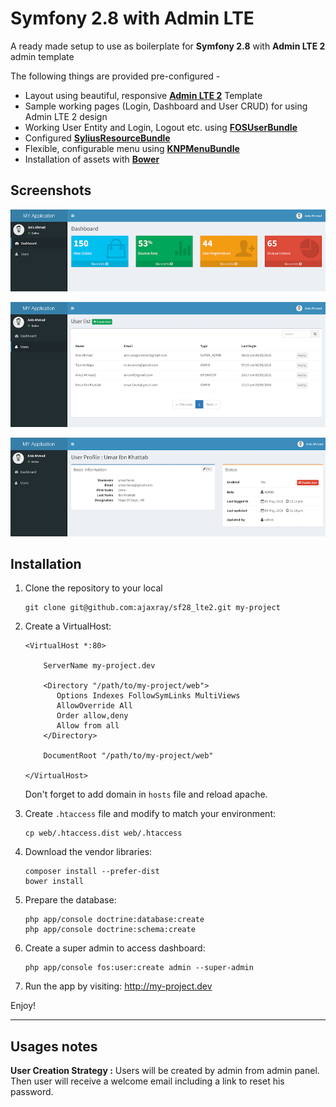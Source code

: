 Symfony 2.8 with Admin LTE
==============

A ready made setup to use as boilerplate for **Symfony 2.8** with **Admin LTE 2** admin template

The following things are provided pre-configured - 

* Layout using beautiful, responsive **[Admin LTE 2](https://almsaeedstudio.com/themes/AdminLTE/index.html)** Template 
* Sample working pages (Login, Dashboard and User CRUD) for using Admin LTE 2 design  
* Working User Entity and Login, Logout etc. using **[FOSUserBundle](https://github.com/FriendsOfSymfony/FOSUserBundle)**
* Configured **[SyliusResourceBundle](https://github.com/Sylius/SyliusResourceBundle)**
* Flexible, configurable menu using **[KNPMenuBundle](https://github.com/KnpLabs/KnpMenuBundle)**
* Installation of assets with **[Bower](http://bower.io/)**

Screenshots
----------------

![Dashboard Page](screens/dashboard.png)

![User List](screens/user_list.png)

![Profile Page](screens/profile.png)


Installation
----------------

1. Clone the repository to your local

    ```
    git clone git@github.com:ajaxray/sf28_lte2.git my-project
    ```

2. Create a VirtualHost:

    ```
    <VirtualHost *:80>

        ServerName my-project.dev

        <Directory "/path/to/my-project/web">
           Options Indexes FollowSymLinks MultiViews
           AllowOverride All
           Order allow,deny
           Allow from all
        </Directory>

        DocumentRoot "/path/to/my-project/web"

    </VirtualHost>
    ```
    
    Don't forget to add domain in `hosts` file and reload apache.
      
3. Create `.htaccess` file and modify to match your environment:

    ```
    cp web/.htaccess.dist web/.htaccess
    ```

5. Download the vendor libraries:

    ```
    composer install --prefer-dist
    bower install
    ```

6. Prepare the database:

    ```
    php app/console doctrine:database:create
    php app/console doctrine:schema:create
    ```

7. Create a super admin to access dashboard:

    ```
    php app/console fos:user:create admin --super-admin
    ```

7. Run the app by visiting: http://my-project.dev

Enjoy!

----

Usages notes
--------------------

**User Creation Strategy :** Users will be created by admin from admin panel. 
Then user will receive a welcome email including a link to reset his password.   